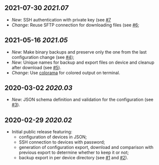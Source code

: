 2021-07-30 _2021.07_
------------------------------------------------------------------------------
* _New_: SSH authentication with private key (see
  [#7](https://github.com/gdsotirov/mrcb/issues/7)
* _Change_: Reuse SFTP connection for downloading files (see
  [#6](https://github.com/gdsotirov/mrcb/issues/6);

2021-05-16 _2021.05_
------------------------------------------------------------------------------
* _New_: Make binary backups and preserve only the one from the last
  configuration change (see [#4](https://github.com/gdsotirov/mrcb/issues/4));
* _New_: Unique names for backup and export files on device and cleanup after
  download (see [#5](https://github.com/gdsotirov/mrcb/issues/5)).
* _Change_: Use [colorama](https://pypi.org/project/colorama/) for colored
  output on terminal.

2020-03-02 _2020.03_
------------------------------------------------------------------------------
* _New_: JSON schema definition and validation for the configuration (see
  [#3](https://github.com/gdsotirov/mrcb/issues/3)).

2020-02-29 _2020.02_
------------------------------------------------------------------------------
* Initial public release featuring:
  - configuration of devices in JSON;
  - SSH connection to devices with password;
  - generation of configuration export, download and comparison with previous
    export to determine whether to keep it or not;
  - backup export in per device directory (see
    [#1](https://github.com/gdsotirov/mrcb/issues/1) and
    [#2](https://github.com/gdsotirov/mrcb/issues/2)).

